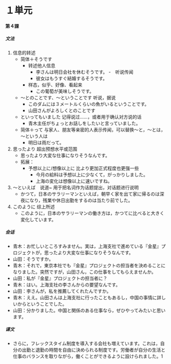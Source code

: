 # １単元
#### 第４課
##### 文法
1. 信息的转述
	- 简体＋そうです
		- 转述他人信息
			- 李さんは明日会社を休むそうです。
		-　听说传闻
			- 彼女はもうすぐ結婚するそうです。
		- 样态，似乎、好像、看起来
			- この葡萄が美味しそうです。
	- ～とのことです、～ということです 听说，据说
		- このダムには３メートルくらいの魚がいるということです。
		- 山田さんがよろしくとのことです
	- といってもいました 记得说过……，或者用于确认对方说的话
		- 青木主任がちょっとお話しをしたいと言っていました。
	- 简体＋って 与家人、朋友等亲密的人表示传闻，可以替换～と，～とは，～という人は
		- 明日は雨だって。
2. 思ったより 超出预想水平或范围
	- 思ったより大変な仕事になりそうなんです。
	- 拓展：
		- 予想以上に/想像以上に 比より更加正式程度也更强一些
			- 今月の給料は予想以上に少なくて，がっかりしました。
			- 上海の変化は想像以上に速いですね。
3. ～といえば　说道~ 用于把名词作为话题提出，对话题进行说明
	- かつて，日本のサラリーマンといえば，朝早く家を出て家に帰るのは深夜になり，残業や休日出勤をするのは当たり前でした。
4. このように 综上所述
	- このように，日本のサラリーマンの働き方は，かつてに比べると大きく変化しています。
##### 会话
- 青木：お忙しいところすみません。実は，上海支社で進めている『金星』プロジェクトが，思ったより大変な仕事になりそうなんです。
- 山田：そうですか。
- 青木：それで，東京本社でも『金星』プロジェクトの担当者を決めることになりました。突然ですが，山田さん，この仕事をしてもらえませんか。
- 山田：私が『金星』プロジェクトの担当者に？
- 青木：はい。上海支社の李さんからの要望なんです。
- 山田：李さんが，私を推薦してくれたんですか。
- 青木：ええ。山田さんは上海支社に行ったこともあるし，中国の事情に詳しいからということでした。
- 山田：分かりました。中国と関係のある仕事なら，ぜひやってみたいと思います。
##### 课文
* さらに，フレックスタイム制度を導入する会社も増えています。これは，自分の出勤と退勤の時間を自由に決められる制度です。労働者が自分の生活と仕事のバランスを取りながら，働くことができるように設けられました。1